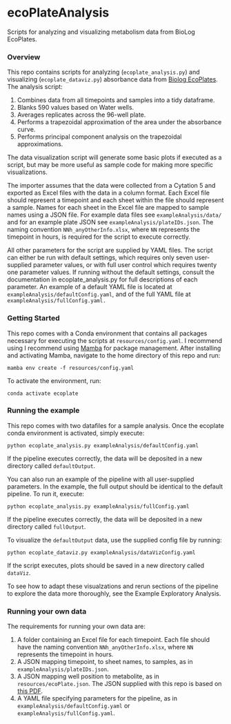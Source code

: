 # ecoPlateAnalysis
Scripts for analyzing and visualizing metabolism data from BioLog EcoPlates.

### Overview

This repo contains scripts for analyzing (`ecoplate_analysis.py`) and visualizing (`ecoplate_dataviz.py`) absorbance data from [Biolog EcoPlates](https://www.biolog.com/products/community-analysis-microplates/ecoplate/). The analysis script:

1. Combines data from all timepoints and samples into a tidy dataframe.
2. Blanks 590 values based on Water wells.
3. Averages replicates across the 96-well plate.
4. Performs a trapezoidal approximation of the area under the absorbance curve.
5. Performs principal component analysis on the trapezoidal approximations.

The data visualization script will generate some basic plots if executed as a script, but may be more useful as sample code for making more specific visualizations.

The importer assumes that the data were collected from a Cytation 5 and exported as Excel files with the data in a column format. Each Excel file should represent a timepoint and each sheet within the file should represent a sample. Names for each sheet in the Excel file are mapped to sample names using a JSON file. For example data files see `exampleAnalysis/data/` and for an example plate JSON see `exampleAnalysis/plateIDs.json`. The naming convention `NNh_anyOtherInfo.xlsx`, where `NN` represents the timepoint in hours, is required for the script to execute correctly.

All other parameters for the script are supplied by YAML files. The script can either be run with default settings, which requires only seven user-supplied parameter values, or with full user control which requires twenty one parameter values. If running without the default settings, consult the documentation in ecoplate_analysis.py for full descriptions of each parameter. An example of a default YAML file is located at `exampleAnalysis/defaultConfig.yaml`, and of the full YAML file at `exampleAnalysis/fullConfig.yaml.`


### Getting Started

This repo comes with a Conda environment that contains all packages necessary for executing the scripts at `resources/config.yaml`. I recommend using I recommend using [Mamba](https://mamba.readthedocs.io/en/latest/installation/mamba-installation.html) for package management. After installing and activating Mamba, navigate to the home directory of this repo and run:

`mamba env create -f resources/config.yaml`

To activate the environment, run:

`conda activate ecoplate`

### Running the example

This repo comes with two datafiles for a sample analysis. Once the ecoplate conda environment is activated, simply execute:

`python ecoplate_analysis.py exampleAnalysis/defaultConfig.yaml`

If the pipeline executes correctly, the data will be deposited in a new directory called `defaultOutput`.

You can also run an example of the pipeline with all user-supplied parameters. In the example, the full output should be identical to the default pipeline. To run it, execute:

`python ecoplate_analysis.py exampleAnalysis/fullConfig.yaml`

If the pipeline executes correctly, the data will be deposited in a new directory called `fullOutput`.

To visualize the `defaultOutput` data, use the supplied config file by running:

`python ecoplate_dataviz.py exampleAnalysis/dataVizConfig.yaml`

If the script executes, plots should be saved in a new directory called `dataViz`. 

To see how to adapt these visualzations and rerun sections of the pipeline to explore the data more thoroughly, see the Example Exploratory Analysis. 

### Running your own data

The requirements for running your own data are:

1. A folder containing an Excel file for each timepoint. Each file should have the naming convention `NNh_anyOtherInfo.xlsx`, where `NN` represents the timepoint in hours.
2. A JSON mapping timepoint, to sheet names, to samples, as in `exampleAnalysis/plateIDs.json`.
3. A JSON mapping well position to metabolite, as in `resources/ecoPlate.json`. The JSON supplied with this repo is based on [this PDF](https://www.biolog.com/wp-content/uploads/2023/08/00A-012-Rev-F-EcoPlate-IFU.pdf).
4. A YAML file specifying parameters for the pipeline, as in `exampleAnalysis/defaultConfig.yaml` or `exampleAnalysis/fullConfig.yaml`.

